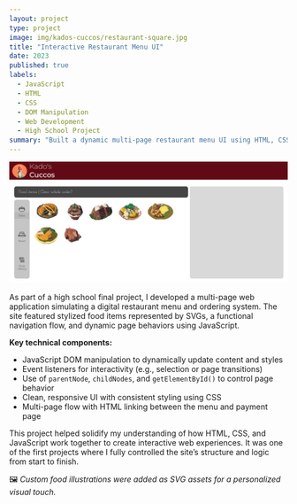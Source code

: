 ```yaml
---
layout: project
type: project
image: img/kados-cuccos/restaurant-square.jpg
title: "Interactive Restaurant Menu UI"
date: 2023
published: true
labels:
  - JavaScript
  - HTML
  - CSS
  - DOM Manipulation
  - Web Development
  - High School Project
summary: "Built a dynamic multi-page restaurant menu UI using HTML, CSS, and JavaScript. Included DOM manipulation, interactive elements, and custom SVG assets."
---
```


<img class="img-fluid" src="../img/kados-cuccos/restaurant-screenshot.png">

As part of a high school final project, I developed a multi-page web application simulating a digital restaurant menu and ordering system. The site featured stylized food items represented by SVGs, a functional navigation flow, and dynamic page behaviors using JavaScript.

**Key technical components:**
- JavaScript DOM manipulation to dynamically update content and styles
- Event listeners for interactivity (e.g., selection or page transitions)
- Use of `parentNode`, `childNodes`, and `getElementById()` to control page behavior
- Clean, responsive UI with consistent styling using CSS
- Multi-page flow with HTML linking between the menu and payment page

This project helped solidify my understanding of how HTML, CSS, and JavaScript work together to create interactive web experiences. It was one of the first projects where I fully controlled the site’s structure and logic from start to finish.

🖼️ *Custom food illustrations were added as SVG assets for a personalized visual touch.*
